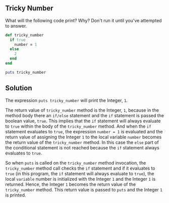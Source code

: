 ## Tricky Number
What will the following code print? Why? Don't run it until you've attempted to answer.
```ruby
def tricky_number
  if true
    number = 1
  else
    2
  end
end

puts tricky_number
```

## Solution
The expression `puts tricky_number` will print the Integer, `1`.

The return value of `tricky_number` method is the Integer, `1`, because in the method body there an `if/else` statement and the `if` statement is passed the boolean value, `true`. This implies that the `if` statement will always evaluate to `true` within the body of the `tricky_number` method. And when the `if` statement evaluates to `true`, the expression `number = 1` is evaluated and the return value of assigning the Integer `1` to the local variable `number` becomes the return value of the `tricky_number` method. In this case the `else` part of the conditional statement is not reached because the `if` statement always evaluates to `true`.

So when `puts` is called on the `tricky_number` method invocation, the `tricky_number` method call checks the `if` statement and if it evaluates to `true` (in this program, the `if` statement will always evaluate to `true`), the local `variable` number is initialized with the Integer `1` and the Integer `1` is returned. Hence, the Integer `1` becomes the return value of the `tricky_number` method. This return value is passed to `puts` and the Integer `1` is printed.